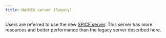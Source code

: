 ```yaml
---
title: NatMEG server (legacy)
---
```


Users are referred to use the new [SPICE server](../../SPICE/index.md). This server has more resources and better performance than the legacy server described here.
